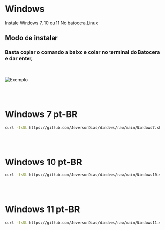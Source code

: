 # Windows
Instale Windows 7, 10 ou 11 No batocera.Linux
<br>

<h2>Modo de instalar</h2>

<h3>Basta copiar o comando a baixo e colar no terminal do Batocera e dar enter,</h3>
<br><br>
<img src="https://drive.google.com/uc?id=1gMLGByp4-ofrglFx3KYcvFaXT6jQAinl" alt="Exemplo">

<br><br>
# Windows 7 pt-BR

```bash
curl -fsSL https://github.com/JeversonDias/Windows/raw/main/Windows7.sh | bash
```
<br><br>

# Windows 10 pt-BR

```bash
curl -fsSL https://github.com/JeversonDias/Windows/raw/main/Windows10.sh | bash
```
<br><br>

# Windows 11 pt-BR

```bash
curl -fsSL https://github.com/JeversonDias/Windows/raw/main/Windows11.sh | bash
```
<br><br>
